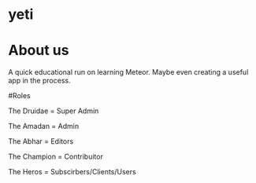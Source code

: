 # yeti

# About us
A quick educational run on learning Meteor.  Maybe even creating a useful app in the process.

#Roles

The Druidae   = Super Admin

The Amadan    = Admin

The Abhar     = Editors

The Champion  =  Contribuitor

The Heros     = Subscirbers/Clients/Users
